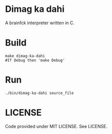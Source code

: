 # Dimag ka dahi
A brainfck interpreter written in C.

# Build
```
make dimag-ka-dahi
#If Debug then 'make Debug'
```
# Run
```
./bin/dimag-ka-dahi source_file
```

# LICENSE
Code provided under MIT LICENSE. See LICENSE.

